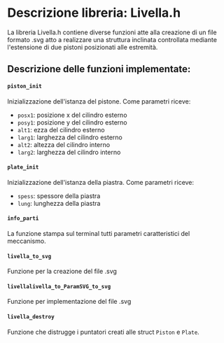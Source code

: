 # Descrizione libreria: Livella.h

La libreria Livella.h contiene diverse funzioni atte alla creazione di un file formato .svg atto a realizzare una struttura inclinata controllata mediante l'estensione di due pistoni posizionati alle estremità.

## Descrizione delle funzioni implementate:


#### `piston_init`
Inizializzazione dell'istanza del pistone. Come parametri riceve:
* `posx1`: posizione x del cilindro esterno
* `posy1`: posizione y del cilindro esterno
* `alt1`: ezza del cilindro esterno
* `larg1`: larghezza del cilindro esterno
* `alt2`: altezza del cilindro interno
* `larg2`: larghezza del cilindro interno


#### `plate_init`
Inizializzazione dell'istanza della piastra. Come parametri riceve:
* `spess`: spessore della piastra
* `lung`: lunghezza della piastra


#### `info_parti`
La funzione stampa sul terminal tutti parametri caratteristici del meccanismo.


#### `livella_to_svg`
Funzione per la creazione del file .svg

#### `livellalivella_to_ParamSVG_to_svg`
Funzione per implementazione del file .svg

#### `livella_destroy`
Funzione che distrugge i puntatori creati alle struct `Piston` e `Plate`.

